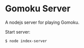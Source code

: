 Gomoku Server
================================

A nodejs server for playing Gomoku.


Start server:
```
$ node index-server
```
